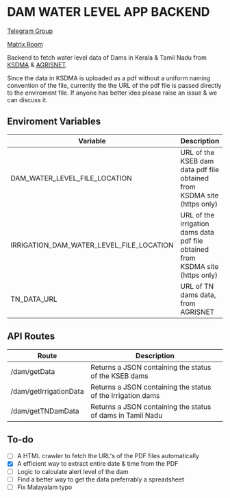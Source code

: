 # DAM WATER LEVEL APP BACKEND

[Telegram Group](https://t.me/dam_level_app_community)

[Matrix Room](https://app.element.io/#/room/#dam-water-level-app-discussions:matrix.org)

Backend to fetch water level data of Dams in Kerala & Tamil Nadu from [KSDMA](https://sdma.kerala.gov.in/dam-water-level/) & [AGRISNET](https://www.tnagrisnet.tn.gov.in/).

Since the data in KSDMA is uploaded as a pdf without a uniform naming convention of the file, currently the the URL of the pdf file is passed directly to the enviroment file. If anyone has better idea please raise an issue & we can discuss it.

## Enviroment Variables
Variable | Description
---------|------------
DAM_WATER_LEVEL_FILE_LOCATION | URL of the KSEB dam data pdf file obtained from KSDMA site (https only)
IRRIGATION_DAM_WATER_LEVEL_FILE_LOCATION | URL of the irrigation dams data pdf file obtained from KSDMA site (https only)
TN_DATA_URL | URL of TN dams data, from AGRISNET
## API Routes
Route | Description
------|------------
/dam/getData| Returns a JSON containing the status of the KSEB dams
/dam/getIrrigationData | Returns a JSON containing the status of the Irrigation dams
/dam/getTNDamData | Returns a JSON containing the status of dams in Tamil Nadu

## To-do
- [ ] A HTML crawler to fetch the URL's of the PDF files automatically
- [x] A efficient way to extract entire date & time from the PDF
- [ ] Logic to calculate alert level of the dam
- [ ] Find a better way to get the data preferrably a spreadsheet
- [ ] Fix Malayalam typo
